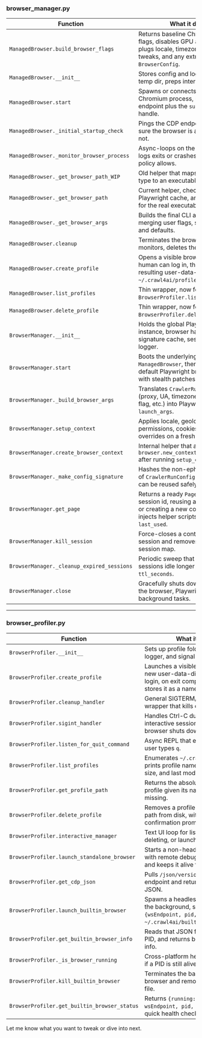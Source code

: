 ### browser_manager.py

| Function | What it does |
|---|---|
| `ManagedBrowser.build_browser_flags` | Returns baseline Chromium CLI flags, disables GPU and sandbox, plugs locale, timezone, stealth tweaks, and any extras from `BrowserConfig`. |
| `ManagedBrowser.__init__` | Stores config and logger, creates temp dir, preps internal state. |
| `ManagedBrowser.start` | Spawns or connects to the Chromium process, returns its CDP endpoint plus the `subprocess.Popen` handle. |
| `ManagedBrowser._initial_startup_check` | Pings the CDP endpoint once to be sure the browser is alive, raises if not. |
| `ManagedBrowser._monitor_browser_process` | Async-loops on the subprocess, logs exits or crashes, restarts if policy allows. |
| `ManagedBrowser._get_browser_path_WIP` | Old helper that maps OS + browser type to an executable path. |
| `ManagedBrowser._get_browser_path` | Current helper, checks env vars, Playwright cache, and OS defaults for the real executable. |
| `ManagedBrowser._get_browser_args` | Builds the final CLI arg list by merging user flags, stealth flags, and defaults. |
| `ManagedBrowser.cleanup` | Terminates the browser, stops monitors, deletes the temp dir. |
| `ManagedBrowser.create_profile` | Opens a visible browser so a human can log in, then zips the resulting user-data-dir to `~/.crawl4ai/profiles/<name>`. |
| `ManagedBrowser.list_profiles` | Thin wrapper, now forwarded to `BrowserProfiler.list_profiles()`. |
| `ManagedBrowser.delete_profile` | Thin wrapper, now forwarded to `BrowserProfiler.delete_profile()`. |
| `BrowserManager.__init__` | Holds the global Playwright instance, browser handle, config signature cache, session map, and logger. |
| `BrowserManager.start` | Boots the underlying `ManagedBrowser`, then spins up the default Playwright browser context with stealth patches. |
| `BrowserManager._build_browser_args` | Translates `CrawlerRunConfig` (proxy, UA, timezone, headless flag, etc.) into Playwright `launch_args`. |
| `BrowserManager.setup_context` | Applies locale, geolocation, permissions, cookies, and UA overrides on a fresh context. |
| `BrowserManager.create_browser_context` | Internal helper that actually calls `browser.new_context(**options)` after running `setup_context`. |
| `BrowserManager._make_config_signature` | Hashes the non-ephemeral parts of `CrawlerRunConfig` so contexts can be reused safely. |
| `BrowserManager.get_page` | Returns a ready `Page` for a given session id, reusing an existing one or creating a new context/page, injects helper scripts, updates `last_used`. |
| `BrowserManager.kill_session` | Force-closes a context/page for a session and removes it from the session map. |
| `BrowserManager._cleanup_expired_sessions` | Periodic sweep that drops sessions idle longer than `ttl_seconds`. |
| `BrowserManager.close` | Gracefully shuts down all contexts, the browser, Playwright, and background tasks. |

---

### browser_profiler.py

| Function | What it does |
|---|---|
| `BrowserProfiler.__init__` | Sets up profile folder paths, async logger, and signal handlers. |
| `BrowserProfiler.create_profile` | Launches a visible browser with a new user-data-dir for manual login, on exit compresses and stores it as a named profile. |
| `BrowserProfiler.cleanup_handler` | General SIGTERM/SIGINT cleanup wrapper that kills child processes. |
| `BrowserProfiler.sigint_handler` | Handles Ctrl-C during an interactive session, makes sure the browser shuts down cleanly. |
| `BrowserProfiler.listen_for_quit_command` | Async REPL that exits when the user types `q`. |
| `BrowserProfiler.list_profiles` | Enumerates `~/.crawl4ai/profiles`, prints profile name, browser type, size, and last modified. |
| `BrowserProfiler.get_profile_path` | Returns the absolute path of a profile given its name, or `None` if missing. |
| `BrowserProfiler.delete_profile` | Removes a profile folder or a direct path from disk, with optional confirmation prompt. |
| `BrowserProfiler.interactive_manager` | Text UI loop for listing, creating, deleting, or launching profiles. |
| `BrowserProfiler.launch_standalone_browser` | Starts a non-headless Chromium with remote debugging enabled and keeps it alive for manual tests. |
| `BrowserProfiler.get_cdp_json` | Pulls `/json/version` from a CDP endpoint and returns the parsed JSON. |
| `BrowserProfiler.launch_builtin_browser` | Spawns a headless Chromium in the background, saves `{wsEndpoint, pid, started_at}` to `~/.crawl4ai/builtin_browser.json`. |
| `BrowserProfiler.get_builtin_browser_info` | Reads that JSON file, verifies the PID, and returns browser status info. |
| `BrowserProfiler._is_browser_running` | Cross-platform helper that checks if a PID is still alive. |
| `BrowserProfiler.kill_builtin_browser` | Terminates the background builtin browser and removes its status file. |
| `BrowserProfiler.get_builtin_browser_status` | Returns `{running: bool, wsEndpoint, pid, started_at}` for quick health checks. |

Let me know what you want to tweak or dive into next.
